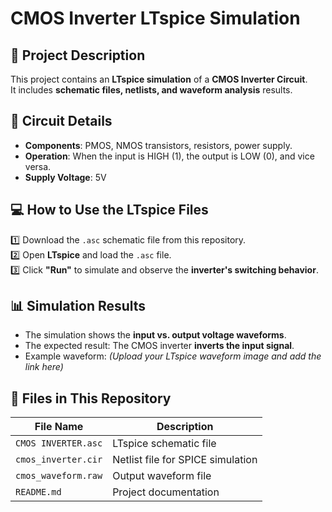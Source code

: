 # CMOS Inverter LTspice Simulation  

## 📌 Project Description  
This project contains an **LTspice simulation** of a **CMOS Inverter Circuit**.  
It includes **schematic files, netlists, and waveform analysis** results.  

## 🔧 Circuit Details  
- **Components**: PMOS, NMOS transistors, resistors, power supply.  
- **Operation**: When the input is HIGH (1), the output is LOW (0), and vice versa.  
- **Supply Voltage**: 5V  

## 💻 How to Use the LTspice Files  
1️⃣ Download the `.asc` schematic file from this repository.  
2️⃣ Open **LTspice** and load the `.asc` file.  
3️⃣ Click **"Run"** to simulate and observe the **inverter's switching behavior**.  

## 📊 Simulation Results  
- The simulation shows the **input vs. output voltage waveforms**.  
- The expected result: The CMOS inverter **inverts the input signal**.  
- Example waveform: *(Upload your LTspice waveform image and add the link here)*  

## 📁 Files in This Repository  
| File Name        | Description |
|-----------------|-------------|
| `CMOS INVERTER.asc` | LTspice schematic file |
| `cmos_inverter.cir` | Netlist file for SPICE simulation |
| `cmos_waveform.raw` | Output waveform file |
| `README.md` | Project documentation |

